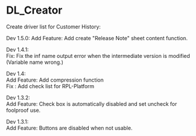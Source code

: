 # DL_Creator
Create driver list for Customer History:  

Dev 1.5.0:
Add Feature: Add create "Release Note" sheet content function.

Dev 1.4.1:  
Fix: Fix the inf name output error when the intermediate version is modified (Variable name wrong.)  

Dev 1.4:  
Add Feature: Add compression function  
Fix : Add check list for RPL-Platform  

Dev 1.3.2:  
Add Feature: Check box is automatically disabled and set uncheck for foolproof use.  

Dev 1.3.1:   
Add Feature: Buttons are disabled when not usable.
